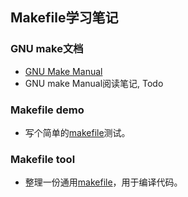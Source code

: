 ## Makefile学习笔记

### GNU make文档
- [GNU Make Manual](https://www.gnu.org/software/make/manual/)
- GNU make Manual阅读笔记, Todo

### Makefile demo
- 写个简单的[makefile](./Makefile_demo/)测试。

### Makefile tool
- 整理一份通用[makefile](./Makefile_too/)，用于编译代码。
